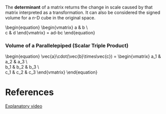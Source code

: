 The **determinant** of a matrix returns the change in scale caused by that matrix interpreted as a transformation. It can also be considered the signed volume for a $n$-D cube in the original space.

\begin{equation}
\begin{vmatrix}
a & b \\\
c & d
\end{vmatrix} = ad-bc
\end{equation}

### Volume of a Parallelepiped (Scalar Triple Product)

\begin{equation}
\vec{a}\cdot(\vec{b}\times\vec{c}) = \begin{vmatrix}
a_1 & a_2 & a_3 \\\
b_1 & b_2 & b_3 \\\
c_1 & c_2 & c_3
\end{vmatrix}
\end{equation}

# References

[Explanatory video](https://youtu.be/Ip3X9LOh2dk)
